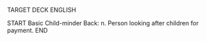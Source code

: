 TARGET DECK
ENGLISH

START
Basic
Child-minder
Back: n. Person looking after children for payment.
END
